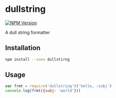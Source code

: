 # dullstring

[![NPM Version][npm-image]](https://npmjs.org/package/dullstring)

A dull string formatter

## Installation

```bash
npm install --save dullstirng
```


## Usage

```javascript
var frmt = require('dullstring')('hello, :subj')
console.log(frmt({subj: 'world'}))
```


[npm-image]: https://img.shields.io/npm/v/dullstring.svg?style=flat
